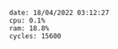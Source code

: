 

                date: 18/04/2022 03:12:27
                cpu: 0.1%
                ram: 18.8%
                cycles: 15600

                         
